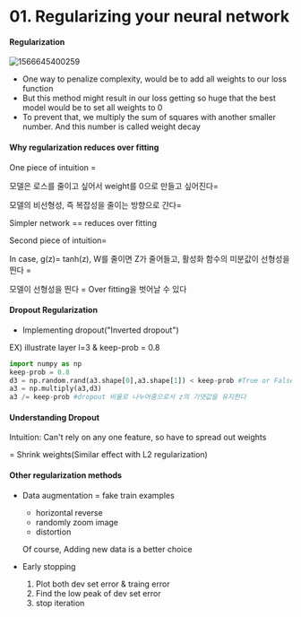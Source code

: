 # 01. Regularizing your neural network

#### Regularization

![1566645400259](C:\Users\littl\AppData\Roaming\Typora\typora-user-images\1566645400259.png)

- One way to penalize complexity, would be to add all weights to our loss function
- But this method might result in our loss getting so huge that the best model would be to set all weights to 0
- To prevent that, we multiply the sum of squares with another smaller number. And this number is called weight decay



#### Why regularization reduces over fitting

One piece of intuition = 

모델은 로스를 줄이고 싶어서 weight를 0으로 만들고 싶어진다=

모델의 비선형성, 즉 복잡성을 줄이는 방향으로 간다=

Simpler network == reduces over fitting



Second piece of intuition=

In case, g(z)= tanh(z), W를 줄이면 Z가 줄어들고, 활성화 함수의 미분값이 선형성을 띈다 =

모델이 선형성을 띈다 = Over fitting을 벗어날 수 있다



#### Dropout Regularization

- Implementing dropout("Inverted dropout")

EX) illustrate layer l=3 & keep-prob = 0.8

```python
import numpy as np
keep-prob = 0.8
d3 = np.random.rand(a3.shape[0],a3.shape[1]) < keep-prob #True or False
a3 = np.multiply(a3,d3)
a3 /= keep-prob #dropout 비율로 나누어줌으로서 z의 기댓값을 유지한다
```



#### Understanding Dropout

Intuition: Can't rely on any one feature, so have to spread out weights

= Shrink weights(Similar effect with L2 regularization)



#### Other regularization methods

- Data augmentation = fake train examples

  - horizontal reverse
  - randomly zoom image 
  - distortion

  Of course, Adding new data is a better choice

- Early stopping

  1. Plot both dev set error & traing error
  2. Find the low peak of dev set error
  3. stop iteration 

  
